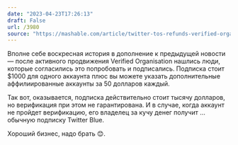 ```yaml
---
date: "2023-04-23T17:26:13"
draft: False
url: /3980
source: "https://mashable.com/article/twitter-tos-refunds-verified-organizations"
---
```


Вполне себе воскресная история в дополнение к предыдущей новости — после активного продвижения Verified Organisation нашлись люди, которые согласились это попробовать и подписались. Подписка стоит $1000 для одного аккаунта плюс вы можете указать дополнительные аффилиированные аккаунты за 50 долларов каждый.

Так вот, оказывается, подписка действительно стоит тысячу долларов, но верификация при этом не гарантирована. И в случае, когда аккаунт не пройдет верификацию, его владелец за кучу денег получит … обычную подписку Twitter Blue. 

Хороший бизнес, надо брать 😊.
